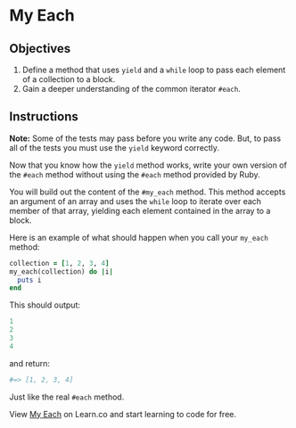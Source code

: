 # My Each

## Objectives

1. Define a method that uses `yield` and a `while` loop to pass each element of a collection to a block.
2. Gain a deeper understanding of the common iterator `#each`.

## Instructions

**Note:** Some of the tests may pass before you write any code. But, to pass all of the tests you must use the `yield` keyword correctly.

Now that you know how the `yield` method works, write your own version of the `#each` method without using the `#each` method provided by Ruby.

You will build out the content of the `#my_each` method. This method accepts an argument of an array and uses the `while` loop to iterate over each member of that array, yielding each element contained in the array to a block.

Here is an example of what should happen when you call your `my_each` method:

```ruby
collection = [1, 2, 3, 4]
my_each(collection) do |i|
  puts i
end
```

This should output:

```ruby
1
2
3
4
```

and return:

```ruby
#=> [1, 2, 3, 4]
```

Just like the real `#each` method.
<p data-visibility='hidden'>View <a href='https://learn.co/lessons/my-each' title='My Each'>My Each</a> on Learn.co and start learning to code for free.</p>
